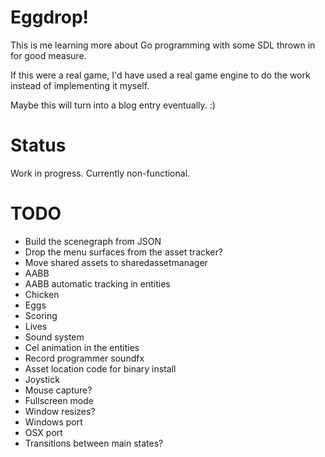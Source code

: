Eggdrop!
========

This is me learning more about Go programming with some SDL thrown in
for good measure.

If this were a real game, I'd have used a real game engine to do the
work instead of implementing it myself.

Maybe this will turn into a blog entry eventually. :)

Status
======

Work in progress. Currently non-functional.

TODO
====

* Build the scenegraph from JSON
* Drop the menu surfaces from the asset tracker?
* Move shared assets to sharedassetmanager
* AABB
* AABB automatic tracking in entities
* Chicken
* Eggs
* Scoring
* Lives
* Sound system
* Cel animation in the entities
* Record programmer soundfx
* Asset location code for binary install
* Joystick
* Mouse capture?
* Fullscreen mode
* Window resizes?
* Windows port
* OSX port
* Transitions between main states?
